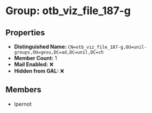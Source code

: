 # Group: otb_viz_file_187-g

## Properties

- **Distinguished Name:** `CN=otb_viz_file_187-g,OU=unil-groups,OU=gesu,DC=ad,DC=unil,DC=ch`
- **Member Count:** 1
- **Mail Enabled:** ❌
- **Hidden from GAL:** ❌

## Members

- lpernot
